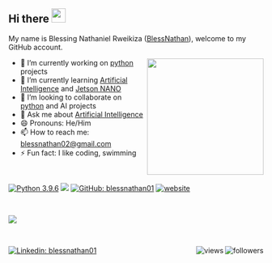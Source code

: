## Hi there <img src="https://media.giphy.com/media/hvRJCLFzcasrR4ia7z/giphy.gif" width="28">

My name is Blessing Nathaniel Rweikiza ([BlessNathan](https://github.com/blessnathan01/)), welcome to my GitHub account. 

<img align='right' src="https://media.giphy.com/media/M9gbBd9nbDrOTu1Mqx/giphy.gif" width="230">

- 🔭 I’m currently working on [python](https://www.python.org/) projects
- 🌱 I’m currently learning [Artificial Intelligence](https://github.com/ai-with-nur) and [Jetson NANO](https://developer.nvidia.com/embedded/jetson-nano-developer-kit)
- 👯 I’m looking to collaborate on [python](https://www.python.org/) and AI projects
- 💬 Ask me about [Artificial Intelligence](https://en.wikipedia.org/wiki/Artificial_intelligence)
- 😄 Pronouns: He/Him
- 📫 How to reach me: [blessnathan02@gmail.com](mailto:blessnathan02@gmail.com) 
- ⚡ Fun fact: I like coding, swimming
<!-- - 🤔 I’m looking for help with ... -->

<br />

[![Python 3.9.6](https://img.shields.io/badge/python-3.9.6-blue.svg)](https://www.python.org/downloads/release/python-396/)
![](https://visitor-badge.glitch.me/badge?page_id=blessnathan01.blessnathan01)
[![GitHub: blessnathan01](https://img.shields.io/github/followers/blessnathan01?label=follow&style=social)](https://github.com/blessnathan01)
[![website](https://img.shields.io/badge/Website-444.svg?&style=flat-square&logo=Google-Chrome&logoColor=white&link=https://blessnathan01.github.io/tambua/)](https://blessnathan01.github.io/tambua/)

<br />

<img src="https://github-readme-stats.vercel.app/api?username=blessnathan01&show_icons=true&hide_border=true" align=""></p>

<br />

[![Linkedin: blessnathan01](https://img.shields.io/badge/-blessnathan01-blue?style=flat-square&logo=Linkedin&logoColor=white&link=https://www.linkedin.com/in/blessnathan01/)](https://www.linkedin.com/in/blessnathan01/) 
<a href="https://twitter.com/blessnathan01">
 <img alt="followers" title="Follow me on Twitter" src="https://img.shields.io/twitter/follow/blessnathan01?color=444&labelColor=1DA1F2&label=Follow&logo=twitter&logoColor=white&style=for-the-badge" align="right"/>
</a>
<a href="https://github.com/blessnathan01">
 <img alt="views" title="GitHub profile views" src="https://img.shields.io/github/followers/blessnathan01?color=444&labelColor=222&label=Follow&logo=github&logoColor=white&style=for-the-badge" align="right"/>
</a>

<!-- ![](https://komarev.com/ghpvc/?username=blessnathan01) -->
<!-- ![BlessNathan's github stats](https://github-readme-stats.vercel.app/api?username=blessnathan01&show_icons=true&theme=&count_private=true) -->
<!-- ![Anurag's github stats](https://github-readme-stats.vercel.app/api?username=blessnathan01&show_icons=true&theme=merko&count_private=true) -->

<!--   <a href="https://www.youtube.com/c/DevProTips?sub_confirmation=1">
    <img alt="youtube subscribers" title="Subscribe to my YouTube channel" src="https://img.shields.io/youtube/channel/subscribers/UCipSxT7a3rn81vGLw9lqRkg?color=%23E05D44&label=SUBSCRIBE&logo=youtube&style=for-the-badge&labelColor=CE4630"/></a> 
  <a href="https://www.youtube.com/c/DevProTips">
    <img alt="youtube views" title="YouTube views" src="https://img.shields.io/youtube/channel/views/UCipSxT7a3rn81vGLw9lqRkg?color=%23E1AD0E&logo=youtube&style=for-the-badge&labelColor=C79600"/></a>  
<a href="https://twitter.com/DenverCoder1"><img alt="Twitter" title="Twitter" src="https://img.shields.io/badge/-Twitter-1DA1F2?style=for-the-badge&logo=twitter&logoColor=white"/></a>
-->

<!-- [![Linkedin: blessnathan01](https://img.shields.io/badge/-blessnathan01-blue?style=flat-square&logo=Linkedin&logoColor=white&link=https://www.linkedin.com/in/blessnathan01/)](https://www.linkedin.com/in/blessnathan01/) 
[![Twitter: blessnathan01](https://img.shields.io/twitter/follow/blessnathan01?style=social)](https://twitter.com/blessnathan01) -->

<!-- <table>
  <tr>
    <td>Number of Visitors</td>
    <td><img src="https://profile-counter.glitch.me/blessnathan01/count.svg" alt="" /></td>
  </tr>
</table> -->

<!-- | Number of Visitors | <img src="https://profile-counter.glitch.me/blessnathan01/count.svg" alt="" /> |
| --- | --- | -->
